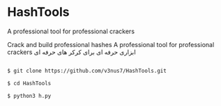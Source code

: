 # HashTools
A professional tool for professional crackers

Crack and build professional hashes
A professional tool for professional crackers
ابزاری حرفه ای برای کرکر های حرفه ای

`````sh

$ git clone https://github.com/v3nus7/HashTools.git

$ cd HashTools

$ python3 h.py
`````

